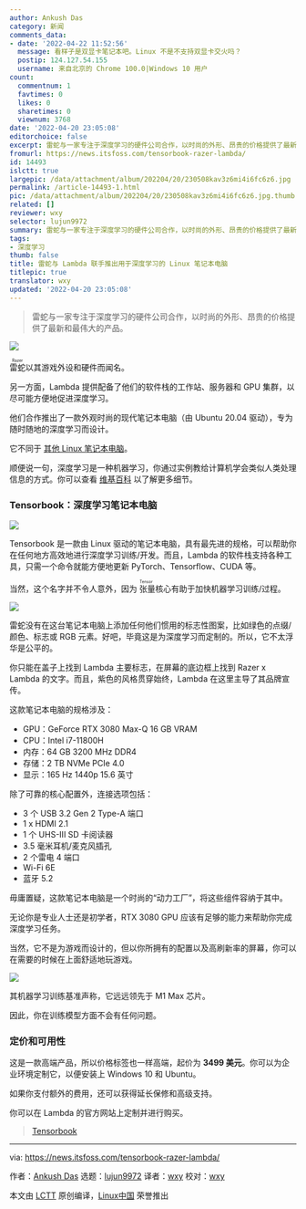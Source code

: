 ```yaml
---
author: Ankush Das
category: 新闻
comments_data:
- date: '2022-04-22 11:52:56'
  message: 看样子是双显卡笔记本吧。Linux 不是不支持双显卡交火吗？
  postip: 124.127.54.155
  username: 来自北京的 Chrome 100.0|Windows 10 用户
count:
  commentnum: 1
  favtimes: 0
  likes: 0
  sharetimes: 0
  viewnum: 3768
date: '2022-04-20 23:05:08'
editorchoice: false
excerpt: 雷蛇与一家专注于深度学习的硬件公司合作，以时尚的外形、昂贵的价格提供了最新和最伟大的产品。
fromurl: https://news.itsfoss.com/tensorbook-razer-lambda/
id: 14493
islctt: true
largepic: /data/attachment/album/202204/20/230508kav3z6mi4i6fc6z6.jpg
permalink: /article-14493-1.html
pic: /data/attachment/album/202204/20/230508kav3z6mi4i6fc6z6.jpg.thumb.jpg
related: []
reviewer: wxy
selector: lujun9972
summary: 雷蛇与一家专注于深度学习的硬件公司合作，以时尚的外形、昂贵的价格提供了最新和最伟大的产品。
tags:
- 深度学习
thumb: false
title: 雷蛇与 Lambda 联手推出用于深度学习的 Linux 笔记本电脑
titlepic: true
translator: wxy
updated: '2022-04-20 23:05:08'
---
```



> 
> 雷蛇与一家专注于深度学习的硬件公司合作，以时尚的外形、昂贵的价格提供了最新和最伟大的产品。
> 
> 
> 


![](/data/attachment/album/202204/20/230508kav3z6mi4i6fc6z6.jpg)


<ruby> 雷蛇 <rt>  Razer </rt></ruby> 以其游戏外设和硬件而闻名。


另一方面，Lambda 提供配备了他们的软件栈的工作站、服务器和 GPU 集群，以尽可能方便地促进深度学习。


他们合作推出了一款外观时尚的现代笔记本电脑（由 Ubuntu 20.04 驱动），专为随时随地的深度学习而设计。


它不同于 [其他 Linux 笔记本电脑](https://itsfoss.com/get-linux-laptops/)。


顺便说一句，深度学习是一种机器学习，你通过实例教给计算机学会类似人类处理信息的方式。你可以查看 [维基百科](https://en.wikipedia.org/wiki/Deep_learning) 以了解更多细节。


### Tensorbook：深度学习笔记本电脑


[![](/data/attachment/album/202204/20/230508f99zxb2ybyeyvcvq.jpg)](https://youtu.be/wMh6Dhq7P_Q)


Tensorbook 是一款由 Linux 驱动的笔记本电脑，具有最先进的规格，可以帮助你在任何地方高效地进行深度学习训练/开发。而且，Lambda 的软件栈支持各种工具，只需一个命令就能方便地更新 PyTorch、Tensorflow、CUDA 等。


当然，这个名字并不令人意外，因为<ruby> 张量 <rt>  Tensor </rt></ruby>核心有助于加快机器学习训练/过程。


![](/data/attachment/album/202204/20/230508zr66wj6yyfwolhi2.jpg)


雷蛇没有在这台笔记本电脑上添加任何他们惯用的标志性图案，比如绿色的点缀/颜色、标志或 RGB 元素。好吧，毕竟这是为深度学习而定制的。所以，它不太浮华是公平的。


你只能在盖子上找到 Lambda 主要标志，在屏幕的底边框上找到 Razer x Lambda 的文字。而且，紫色的风格贯穿始终，Lambda 在这里主导了其品牌宣传。


这款笔记本电脑的规格涉及：


* GPU：GeForce RTX 3080 Max-Q 16 GB VRAM
* CPU：Intel i7-11800H
* 内存：64 GB 3200 MHz DDR4
* 存储：2 TB NVMe PCIe 4.0
* 显示：165 Hz 1440p 15.6 英寸


除了可靠的核心配置外，连接选项包括：


* 3 个 USB 3.2 Gen 2 Type-A 端口
* 1 x HDMI 2.1
* 1 个 UHS-III SD 卡阅读器
* 3.5 毫米耳机/麦克风插孔
* 2 个雷电 4 端口
* Wi-Fi 6E
* 蓝牙 5.2


毋庸置疑，这款笔记本电脑是一个时尚的“动力工厂”，将这些组件容纳于其中。


无论你是专业人士还是初学者，RTX 3080 GPU 应该有足够的能力来帮助你完成深度学习任务。


当然，它不是为游戏而设计的，但以你所拥有的配置以及高刷新率的屏幕，你可以在需要的时候在上面舒适地玩游戏。


![](/data/attachment/album/202204/20/230509mwnvjhdgtz9twxx1.jpg)


其机器学习训练基准声称，它远远领先于 M1 Max 芯片。


因此，你在训练模型方面不会有任何问题。


### 定价和可用性


这是一款高端产品，所以价格标签也一样高端，起价为 **3499 美元**。你可以为企业环境定制它，以便安装上 Windows 10 和 Ubuntu。


如果你支付额外的费用，还可以获得延长保修和高级支持。


你可以在 Lambda 的官方网站上定制并进行购买。



> 
> [Tensorbook](https://lambdalabs.com/deep-learning/laptops/tensorbook)
> 
> 
> 




---


via: <https://news.itsfoss.com/tensorbook-razer-lambda/>


作者：[Ankush Das](https://news.itsfoss.com/author/ankush/) 选题：[lujun9972](https://github.com/lujun9972) 译者：[wxy](https://github.com/wxy) 校对：[wxy](https://github.com/wxy)


本文由 [LCTT](https://github.com/LCTT/TranslateProject) 原创编译，[Linux中国](https://linux.cn/) 荣誉推出